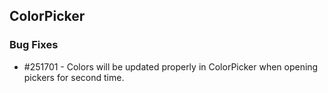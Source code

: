 ## ColorPicker

### Bug Fixes

* \#251701 - Colors will be updated properly in ColorPicker when opening pickers for second time.